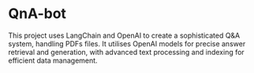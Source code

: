 # QnA-bot
This project uses LangChain and OpenAI to create a sophisticated Q&amp;A system, handling PDFs files. It utilises OpenAI models for precise answer retrieval and generation, with advanced text processing and indexing for efficient data management.
